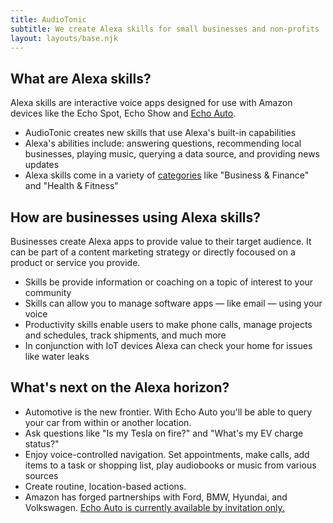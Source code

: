 ```yaml
---
title: AudioTonic
subtitle: We create Alexa skills for small businesses and non-profits
layout: layouts/base.njk
---
```



## What are Alexa skills?

Alexa skills are interactive voice apps designed for use with Amazon devices like the Echo Spot, Echo Show and <a href="https://www.amazon.com/Introducing-Echo-Auto-first-your/dp/B0753K4CWG/" target="blank">Echo Auto</a>. 

- AudioTonic creates new skills that use Alexa's built-in capabilities
- Alexa's abilities include: answering questions, recommending local businesses, playing music, querying a data source, and providing news updates 
- Alexa skills come in a variety of <a href="https://www.amazon.com/b?ie=UTF8&node=13727921011" target="blank">categories</a> like "Business & Finance" and "Health & Fitness"


## How are businesses using Alexa skills? 

Businesses create Alexa apps to provide value to their target audience. It can be part of a content marketing strategy or directly focoused on a product or service you provide. 

- Skills be provide information or coaching on a topic of interest to your community
- Skills can allow you to manage software apps — like email — using your voice
- Productivity skills enable users to make phone calls, manage projects and schedules, track shipments, and much more
- In conjunction with IoT devices Alexa can check your home for issues like water leaks 


## What's next on the Alexa horizon? 

- Automotive is the new frontier. With Echo Auto you'll be able to query your car from within or another location. 
- Ask questions like "Is my Tesla on fire?" and "What's my EV charge status?"
- Enjoy voice-controlled navigation. Set appointments, make calls, add items to a task or shopping list, play audiobooks or music from various sources
- Create routine, location-based actions.
- Amazon has forged partnerships with Ford, BMW, Hyundai, and Volkswagen. <a href="https://www.amazon.com/Introducing-Echo-Auto-first-your/dp/B0753K4CWG/" target="blank">Echo Auto is currently available by invitation only. 
  



